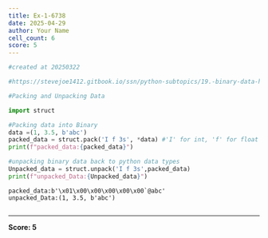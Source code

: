 ```yaml
---
title: Ex-1-6738
date: 2025-04-29
author: Your Name
cell_count: 6
score: 5
---
```


```python
#created at 20250322
```


```python
#https://stevejoe1412.gitbook.io/ssn/python-subtopics/19.-binary-data-handling
```


```python
#Packing and Unpacking Data
```


```python
import struct
```


```python
#Packing data into Binary
data =(1, 3.5, b'abc')
packed_data = struct.pack('I f 3s', *data) #'I' for int, 'f' for float '3s' for 3-byte string
print(f"packed_data:{packed_data}")

#unpacking binary data back to python data types
Unpacked_data = struct.unpack('I f 3s',packed_data)
print(f"unpacked_Data:{Unpacked_data}")
```

    packed_data:b'\x01\x00\x00\x00\x00\x00`@abc'
    unpacked_Data:(1, 3.5, b'abc')



```python

```


---
**Score: 5**